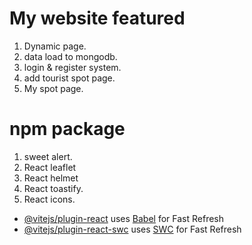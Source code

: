 # My website featured
1. Dynamic page.
2. data load to mongodb.
3. login & register system.
4. add tourist spot page.
5. My spot page.

# npm package 
1. sweet alert.
2. React leaflet
3. React helmet
4. React toastify.
5. React icons.


- [@vitejs/plugin-react](https://github.com/vitejs/vite-plugin-react/blob/main/packages/plugin-react/README.md) uses [Babel](https://babeljs.io/) for Fast Refresh
- [@vitejs/plugin-react-swc](https://github.com/vitejs/vite-plugin-react-swc) uses [SWC](https://swc.rs/) for Fast Refresh
